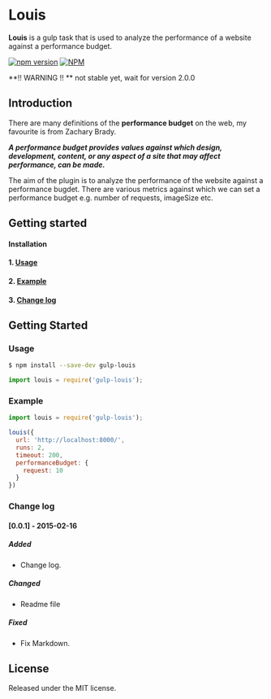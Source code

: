 # Louis

**Louis** is a gulp task that is used to analyze the performance of a website against a performance budget.

[![npm version](https://badge.fury.io/js/gulp-louis.svg)](http://badge.fury.io/js/gulp-louis)
[![NPM](https://nodei.co/npm/gulp-louis.png?downloads=true&downloadRank=true&stars=true)](https://nodei.co/npm/gulp-louis/)

**!! WARNING !! ** not stable yet, wait for version 2.0.0

## Introduction

There are many definitions of the **performance budget** on the web, my favourite is from Zachary Brady.

***A performance budget provides values against which design, development, content, or any aspect of a site that may affect performance, can be made.***

The aim of the plugin is to analyze the performance of the website against a performance bugdet. There are various metrics against which we can set a performance budget e.g. number of requests, imageSize etc.


## Getting started


#### Installation
#### 1. [Usage](#usage)
#### 2. [Example](#example)
#### 3. [Change log](#change-log)

## Getting Started


### Usage

```bash
$ npm install --save-dev gulp-louis
```

```js
import louis = require('gulp-louis');
```

### Example
```js
import louis = require('gulp-louis');

louis({
  url: 'http://localhost:8000/',
  runs: 2,
  timeout: 200,
  performanceBudget: {
    request: 10
  }
})
```

### Change log
#### [0.0.1] - 2015-02-16
##### Added
- Change log.

##### Changed
- Readme file

##### Fixed
- Fix Markdown.



## License

Released under the MIT license.